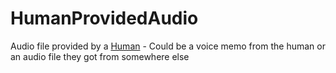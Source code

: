 # HumanProvidedAudio

Audio file provided by a [Human](Human.md) 
    - Could be a voice memo from the human or an audio file they got from somewhere else